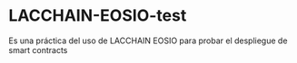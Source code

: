 # LACCHAIN-EOSIO-test
Es una práctica del uso de LACCHAIN EOSIO para probar el despliegue de smart contracts
